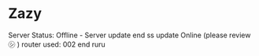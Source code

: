 # Zazy

Server Status: Offline - Server update end ss update Online (please review ㋛ )
router used: 002 end ruru

